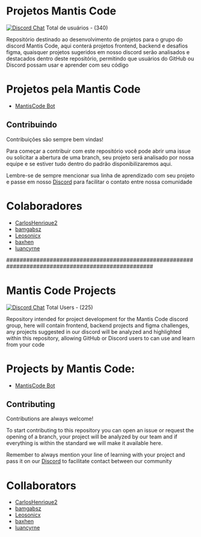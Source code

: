 
# Projetos Mantis Code
[![Discord Chat](https://img.shields.io/discord/1014230996192874526.svg?logo=discord)](https://discord.gg/Y4mdjuAuCz) Total de  usuários - (340)

Repositório destinado ao desenvolvimento de projetos para o grupo do discord Mantis Code, aqui conterá projetos frontend, backend e desafios figma, quaisquer projetos sugeridos em nosso discord serão analisados ​​e destacados dentro deste repositório, permitindo que usuários do GitHub ou Discord possam usar e aprender com seu código

# Projetos pela Mantis Code
*  <a href="https://github.com/luancyrne/MantisCode/tree/main/MantisCode%20Bot">MantisCode Bot</a>




## Contribuindo

Contribuições são sempre bem vindas!

Para começar a contribuir com este repositório você pode abrir uma issue ou solicitar a abertura de uma branch, seu projeto será analisado por nossa equipe e se estiver tudo dentro do padrão disponibilizaremos aqui.

Lembre-se de sempre mencionar sua linha de aprendizado com seu projeto e passe em nosso <a href="https://discord.gg/Y4mdjuAuCz">Discord</a> para facilitar o contato entre nossa comunidade

# Colaboradores
- <a href="https://github.com/CarlosHenrique2">CarlosHenrique2</a>
- <a href="https://github.com/bamgabsz">bamgabsz</a>
- <a href="https://github.com/Leosonicx">Leosonicx</a>
- <a href="https://github.com/baxhen">baxhen</a>
- <a href="https://github.com/luancyrne">luancyrne</a>

####################################################################################################


# Mantis Code Projects
[![Discord Chat](https://img.shields.io/discord/1014230996192874526.svg?logo=discord)](https://discord.gg/Y4mdjuAuCz) Total Users - (225)

Repository intended for project development for the Mantis Code discord group, here will contain frontend, backend projects and figma challenges, any projects suggested in our discord will be analyzed and highlighted within this repository, allowing GitHub or Discord users to can use and learn from your code

# Projects by Mantis Code:
*  <a href="https://github.com/luancyrne/MantisCode/tree/main/MantisCode%20Bot">MantisCode Bot</a>


## Contributing

Contributions are always welcome!

To start contributing to this repository you can open an issue or request the opening of a branch, your project will be analyzed by our team and if everything is within the standard we will make it available here.

Remember to always mention your line of learning with your project and pass it on our <a href="https://discord.gg/Y4mdjuAuCz">Discord</a> to facilitate contact between our community

# Collaborators
- <a href="https://github.com/CarlosHenrique2">CarlosHenrique2</a>
- <a href="https://github.com/bamgabsz">bamgabsz</a>
- <a href="https://github.com/Leosonicx">Leosonicx</a>
- <a href="https://github.com/baxhen">baxhen</a>
- <a href="https://github.com/luancyrne">luancyrne</a>
